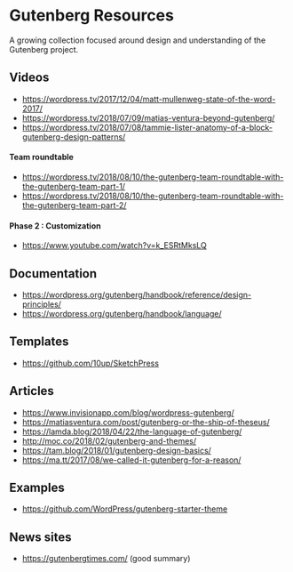 # Gutenberg Resources
A growing collection focused around design and understanding of the Gutenberg project.

## Videos
- https://wordpress.tv/2017/12/04/matt-mullenweg-state-of-the-word-2017/
- https://wordpress.tv/2018/07/09/matias-ventura-beyond-gutenberg/
- https://wordpress.tv/2018/07/08/tammie-lister-anatomy-of-a-block-gutenberg-design-patterns/

#### Team roundtable
- https://wordpress.tv/2018/08/10/the-gutenberg-team-roundtable-with-the-gutenberg-team-part-1/
- https://wordpress.tv/2018/08/10/the-gutenberg-team-roundtable-with-the-gutenberg-team-part-2/

#### Phase 2 : Customization
- https://www.youtube.com/watch?v=k_ESRtMksLQ

## Documentation
- https://wordpress.org/gutenberg/handbook/reference/design-principles/
- https://wordpress.org/gutenberg/handbook/language/

## Templates
- https://github.com/10up/SketchPress

## Articles
- https://www.invisionapp.com/blog/wordpress-gutenberg/
- https://matiasventura.com/post/gutenberg-or-the-ship-of-theseus/
- https://lamda.blog/2018/04/22/the-language-of-gutenberg/
- http://moc.co/2018/02/gutenberg-and-themes/
- https://tam.blog/2018/01/gutenberg-design-basics/
- https://ma.tt/2017/08/we-called-it-gutenberg-for-a-reason/

## Examples
- https://github.com/WordPress/gutenberg-starter-theme

## News sites
- https://gutenbergtimes.com/ (good summary)
